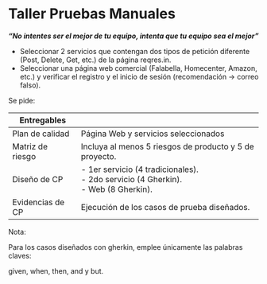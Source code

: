 # Taller Pruebas Manuales

***“No intentes ser el mejor de tu equipo, intenta que tu equipo sea el mejor”***

- Seleccionar 2 servicios que contengan dos tipos de petición diferente (Post, Delete, Get, etc.) de la página 
reqres.in.
- Seleccionar una página web comercial (Falabella, Homecenter, Amazon, etc.) y verificar el registro y el inicio de 
sesión (recomendación -> correo falso).

Se pide: 

| Entregables      |                                                                                              |
|------------------|----------------------------------------------------------------------------------------------|
| Plan de calidad  | Página Web y servicios seleccionados                                                         |
| Matriz de riesgo | Incluya al menos 5 riesgos de producto y 5 de proyecto.                                      |
| Diseño de CP     | - 1er servicio (4 tradicionales). <br/> - 2do servicio (4 Gherkin). <br/> - Web (8 Gherkin). |
| Evidencias de CP | Ejecución de los casos de prueba diseñados.                                                  |

Nota:

Para los casos diseñados con gherkin, emplee únicamente las palabras claves:

given, when, then, and y but.